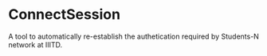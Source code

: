 # ConnectSession
A tool to automatically re-establish the authetication required by Students-N network at IIITD.

